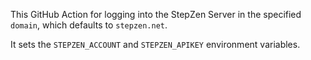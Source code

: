 This GitHub Action for logging into the StepZen Server in the specified `domain`, which defaults to `stepzen.net`. 

It sets the `STEPZEN_ACCOUNT` and `STEPZEN_APIKEY` environment variables.


